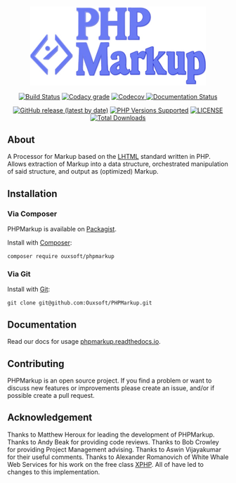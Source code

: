 <p align="center"><img src="https://github.com/Ouxsoft/PHPMarkup/raw/master/docs/logo.jpg" width="400"></p>

<p align="center">
    <a href="https://travis-ci.com/github/Ouxsoft/PHPMarkup"><img src="https://api.travis-ci.com/Ouxsoft/PHPMarkup.svg?branch=master&status=passed" alt="Build Status"></a>
    <a href="https://app.codacy.com/gh/Ouxsoft/PHPMarkup?utm_source=github.com&utm_medium=referral&utm_content=Ouxsoft/PHPMarkup&utm_campaign=Badge_Grade_Dashboard"><img alt="Codacy grade" src="https://img.shields.io/codacy/grade/86210d48e2ca45e497be865ace8a4029"></a>
    <a href="https://codecov.io/gh/Ouxsoft/PHPMarkup"> <img alt="Codecov" src="https://img.shields.io/codecov/c/github/Ouxsoft/phpmarkup"> </a> 
    <a href="https://phpmarkup.readthedocs.io/en/latest/?badge=latest"><img src="https://readthedocs.org/projects/phpmarkup/badge/?version=latest" alt="Documentation Status"></a> 
</p>

<p align="center">
    <a href="https://packagist.org/packages/Ouxsoft/phpmarkup"><img alt="GitHub release (latest by date)" src="https://img.shields.io/github/v/release/Ouxsoft/phpmarkup"></a> 
    <a href="#tada-php-support" title="PHP Versions Supported"><img alt="PHP Versions Supported" src="https://img.shields.io/badge/php-7.3%20to%207.4-777bb3.svg?logo=php&logoColor=white&labelColor=555555"></a>  
    <a href="https://github.com/Ouxsoft/phpmarkup/blob/master/LICENSE" title="license"><img alt="LICENSE" src="https://img.shields.io/badge/license-MIT-428f7e.svg?logo=open%20source%20initiative&logoColor=white&labelColor=555555"></a>
    <a href="https://packagist.org/packages/Ouxsoft/phpmarkup"><img src="https://poser.pugx.org/Ouxsoft/phpmarkup/downloads" alt="Total Downloads"></a>
</p>

## About

A Processor for Markup based on the [LHTML](https://github.com/Ouxsoft/LHTML) standard written in PHP. 
Allows extraction of Markup into a data structure, orchestrated manipulation of said structure, and output as 
(optimized) Markup. 

## Installation

### Via Composer
PHPMarkup is available on [Packagist](https://packagist.org/packages/Ouxsoft/livingMarkup).

Install with [Composer](https://getcomposer.org/download/):
```shell script
composer require ouxsoft/phpmarkup
```

### Via Git
Install with [Git](https://git-scm.com/):
```shell script
git clone git@github.com:Ouxsoft/PHPMarkup.git
```

## Documentation
Read our docs for usage [phpmarkup.readthedocs.io](https://phpmarkup.readthedocs.io).

## Contributing
PHPMarkup is an open source project. If you find a problem or want to discuss new features or improvements
please create an issue, and/or if possible create a pull request.

## Acknowledgement
Thanks to Matthew Heroux for leading the development of PHPMarkup. 
Thanks to Andy Beak for providing code reviews. 
Thanks to Bob Crowley for providing Project Management advising. 
Thanks to Aswin Vijayakumar for their useful comments. 
Thanks to Alexander Romanovich of White Whale Web Services for his work on the free class 
[XPHP](http://technologies.whitewhale.net/xphp/).
All of have led to changes to this implementation.

